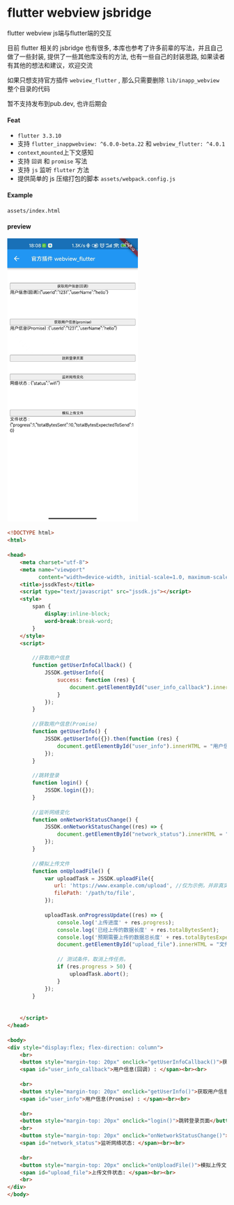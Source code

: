 # flutter webview jsbridge

flutter webview js端与flutter端的交互

目前 flutter 相关的 jsbridge 也有很多,  本库也参考了许多前辈的写法，并且自己做了一些封装, 提供了一些其他库没有的方法,
也有一些自己的封装思路, 如果读者有其他的想法和建议，欢迎交流

如果只想支持官方插件 `webview_flutter` , 那么只需要删除 `lib/inapp_webview` 整个目录的代码

暂不支持发布到pub.dev, 也许后期会

#### Feat

 - `flutter 3.3.10`
 - 支持 `flutter_inappwebview: ^6.0.0-beta.22` 和 `webview_flutter: ^4.0.1`
 - `context`,`mounted`上下文感知
 - 支持 `回调` 和 `promise` 写法
 - 支持 `js` 监听 `flutter` 方法
 - 提供简单的 js 压缩打包的脚本 `assets/webpack.config.js`


#### Example

`assets/index.html`

#### preview

<img src="./assets/img.png" alt="preview.png"  width="300" />

```html
<!DOCTYPE html>
<html>

<head>
    <meta charset="utf-8">
    <meta name="viewport"
          content="width=device-width, initial-scale=1.0, maximum-scale=1.0, minimum-scale=1.0, user-scalable=no">
    <title>jssdkTest</title>
    <script type="text/javascript" src="jssdk.js"></script>
    <style>
        span {
            display:inline-block;
            word-break:break-word;
        }
    </style>
    <script>

        //获取用户信息
        function getUserInfoCallback() {
            JSSDK.getUserInfo({
                success: function (res) {
                    document.getElementById("user_info_callback").innerHTML = "用户信息(回调):" + JSON.stringify(res);
                }
            });
        }

        //获取用户信息(Promise)
        function getUserInfo() {
            JSSDK.getUserInfo({}).then(function (res) {
                document.getElementById("user_info").innerHTML = "用户信息(Promise) :" + JSON.stringify(res);
            });
        }

        //跳转登录
        function login() {
            JSSDK.login({});
        }

        //监听网络变化
        function onNetworkStatusChange() {
            JSSDK.onNetworkStatusChange((res) => {
                document.getElementById("network_status").innerHTML = "网络状态 : " + JSON.stringify(res);
            });
        }

        //模拟上传文件
        function onUploadFile() {
            var uploadTask = JSSDK.uploadFile({
               url: 'https://www.example.com/upload', //仅为示例，并非真实接口地址。
               filePath: '/path/to/file',
            });

            uploadTask.onProgressUpdate((res) => {
                console.log('上传进度' + res.progress);
                console.log('已经上传的数据长度' + res.totalBytesSent);
                console.log('预期需要上传的数据总长度' + res.totalBytesExpectedToSend);
                document.getElementById("upload_file").innerHTML = "文件状态 : " + JSON.stringify(res);

                // 测试条件，取消上传任务。
                if (res.progress > 50) {
                    uploadTask.abort();
                }
            });
        }


    </script>
</head>

<body>
<div style="display:flex; flex-direction: column">
    <br>
    <button style="margin-top: 20px" onclick="getUserInfoCallback()">获取用户信息(回调)</button>
    <span id="user_info_callback">用户信息(回调) : </span><br><br>

    <br>
    <button style="margin-top: 20px" onclick="getUserInfo()">获取用户信息(promise)</button>
    <span id="user_info">用户信息(Promise) : </span><br><br>

    <br>
    <button style="margin-top: 20px" onclick="login()">跳转登录页面</button>
    <br>
    <button style="margin-top: 20px" onclick="onNetworkStatusChange()">监听网络变化</button>
    <span id="network_status">监听网络状态: </span><br><br>

    <br>
    <button style="margin-top: 20px" onclick="onUploadFile()">模拟上传文件</button>
    <span id="upload_file">上传文件状态: </span><br><br>
    <br>
</div>
</body>

```


